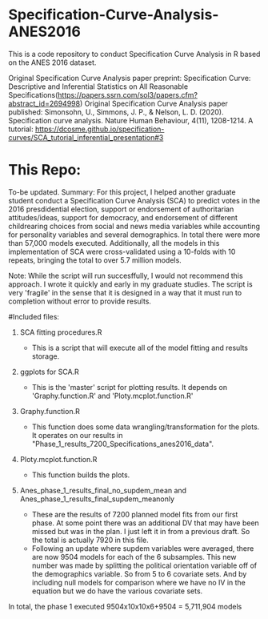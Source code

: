 # Specification-Curve-Analysis-ANES2016
This is a code repository to conduct Specification Curve Analysis in R based on the ANES 2016 dataset. 

Original Specification Curve Analysis paper preprint: Specification Curve: Descriptive and Inferential Statistics on All Reasonable Specifications(https://papers.ssrn.com/sol3/papers.cfm?abstract_id=2694998) 
Original Specification Curve Analysis paper published: Simonsohn, U., Simmons, J. P., & Nelson, L. D. (2020). Specification curve analysis. Nature Human Behaviour, 4(11), 1208-1214.
A tutorial: https://dcosme.github.io/specification-curves/SCA_tutorial_inferential_presentation#3

# This Repo: 
  To-be updated.  Summary: For this project, I helped another graduate student conduct a Specification Curve Analysis (SCA) to predict votes in the 2016 presdidential election, support or endorsement of authoritarian attitudes/ideas, support for democracy, and endorsement of different childrearing choices from social and news media variables while accounting for personality variables and several demographics. In total there were more than 57,000 models executed.  Additionally, all the models in this implementation of SCA were cross-validated using a 10-folds with 10 repeats, bringing the total to over 5.7 million models. 

Note: While the script will run succesffully, I would not recommend this approach. I wrote it quickly and early in my graduate studies.  The script is very 'fragile' in the sense that it is designed in a way that it must run to completion without error to provide results. 

#Included files: 
1. SCA fitting procedures.R 
	- This is a script that will execute all of the model fitting and results storage.
2. ggplots for SCA.R
	- This is the 'master' script for plotting results. It depends on 'Graphy.function.R' and 'Ploty.mcplot.function.R' 

3. Graphy.function.R
	- This function does some data wrangling/transformation for the plots.  It operates on our results in "Phase_1_results_7200_Specifications_anes2016_data".

4. Ploty.mcplot.function.R
	- This function builds the plots.  

5. Anes_phase_1_results_final_no_supdem_mean and Anes_phase_1_results_final_supdem_meanonly
	- These are the results of 7200 planned model fits from our first phase. At some point there was an additional DV that may have been missed but was in the plan.  I just left it in from a previous draft. So the total is actually 7920 in this file.  
	- Following an update where supdem variables were averaged, there are now 9504 models for each of the 6 subsamples. This new number was made by splitting the political orientation variable off of the demographics variable.  So from 5 to 6 covariate sets.  And by including null models for comparison where we have no IV in the equation but we do have the various covariate sets. 

In total, the phase 1 executed 9504x10x10x6+9504 = 5,711,904 models 
